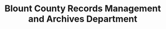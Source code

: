 ---
layout: repo
title: "Blount County Records Management and Archives Department"
id: 6161
permalink: repos/6161/
---